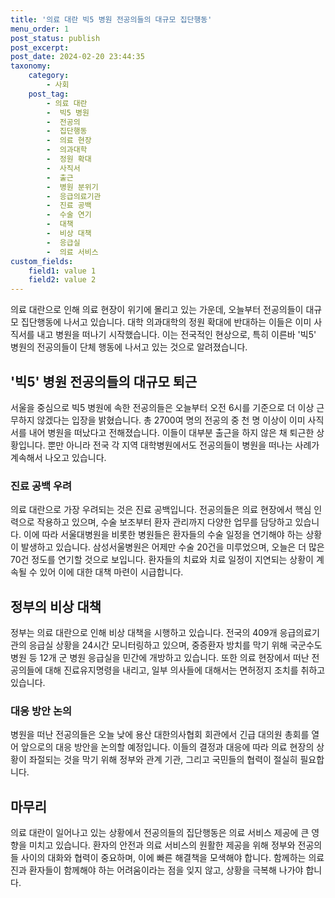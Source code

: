 ```yaml
---
title: '의료 대란 빅5 병원 전공의들의 대규모 집단행동'
menu_order: 1
post_status: publish
post_excerpt: 
post_date: 2024-02-20 23:44:35
taxonomy:
    category:
        - 사회
    post_tag:
        - 의료 대란
        -  빅5 병원
        -  전공의
        -  집단행동
        -  의료 현장
        -  의과대학
        -  정원 확대
        -  사직서
        -  출근
        -  병원 분위기
        -  응급의료기관
        -  진료 공백
        -  수술 연기
        -  대책
        -  비상 대책
        -  응급실
        -  의료 서비스
custom_fields:
    field1: value 1
    field2: value 2
---
```


의료 대란으로 인해 의료 현장이 위기에 몰리고 있는 가운데, 오늘부터 전공의들이 대규모 집단행동에 나서고 있습니다. 대학 의과대학의 정원 확대에 반대하는 이들은 이미 사직서를 내고 병원을 떠나기 시작했습니다. 이는 전국적인 현상으로, 특히 이른바 '빅5' 병원의 전공의들이 단체 행동에 나서고 있는 것으로 알려졌습니다.
## '빅5' 병원 전공의들의 대규모 퇴근
서울을 중심으로 빅5 병원에 속한 전공의들은 오늘부터 오전 6시를 기준으로 더 이상 근무하지 않겠다는 입장을 밝혔습니다. 총 2700여 명의 전공의 중 천 명 이상이 이미 사직서를 내어 병원을 떠났다고 전해졌습니다. 이들이 대부분 출근을 하지 않은 채 퇴근한 상황입니다. 뿐만 아니라 전국 각 지역 대학병원에서도 전공의들이 병원을 떠나는 사례가 계속해서 나오고 있습니다.
### 진료 공백 우려
의료 대란으로 가장 우려되는 것은 진료 공백입니다. 전공의들은 의료 현장에서 핵심 인력으로 작용하고 있으며, 수술 보조부터 환자 관리까지 다양한 업무를 담당하고 있습니다. 이에 따라 서울대병원을 비롯한 병원들은 환자들의 수술 일정을 연기해야 하는 상황이 발생하고 있습니다.
삼성서울병원은 어제만 수술 20건을 미루었으며, 오늘은 더 많은 70건 정도를 연기할 것으로 보입니다. 환자들의 치료와 치료 일정이 지연되는 상황이 계속될 수 있어 이에 대한 대책 마련이 시급합니다.
## 정부의 비상 대책
정부는 의료 대란으로 인해 비상 대책을 시행하고 있습니다. 전국의 409개 응급의료기관의 응급실 상황을 24시간 모니터링하고 있으며, 중증환자 방치를 막기 위해 국군수도병원 등 12개 군 병원 응급실을 민간에 개방하고 있습니다. 또한 의료 현장에서 떠난 전공의들에 대해 진료유지명령을 내리고, 일부 의사들에 대해서는 면허정지 조치를 취하고 있습니다.
### 대응 방안 논의
병원을 떠난 전공의들은 오늘 낮에 용산 대한의사협회 회관에서 긴급 대의원 총회를 열어 앞으로의 대응 방안을 논의할 예정입니다. 이들의 결정과 대응에 따라 의료 현장의 상황이 좌절되는 것을 막기 위해 정부와 관계 기관, 그리고 국민들의 협력이 절실히 필요합니다.
## 마무리
의료 대란이 일어나고 있는 상황에서 전공의들의 집단행동은 의료 서비스 제공에 큰 영향을 미치고 있습니다. 환자의 안전과 의료 서비스의 원활한 제공을 위해 정부와 전공의들 사이의 대화와 협력이 중요하며, 이에 빠른 해결책을 모색해야 합니다. 함께하는 의료진과 환자들이 함께해야 하는 어려움이라는 점을 잊지 않고, 상황을 극복해 나가야 합니다.
